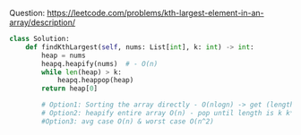 Question: https://leetcode.com/problems/kth-largest-element-in-an-array/description/
```python
class Solution:
    def findKthLargest(self, nums: List[int], k: int) -> int:
        heap = nums
        heapq.heapify(nums)  # - O(n)
        while len(heap) > k:
            heapq.heappop(heap)     
        return heap[0]

        # Option1: Sorting the array directly - O(nlogn) -> get (length-k)th element in O(1)
        # Option2: heapify entire array O(n) - pop until length is k k*(logn) - print root -> O(n+klogn) -> thus slightly better than option1
        #Option3: avg case O(n) & worst case O(n^2)
```
